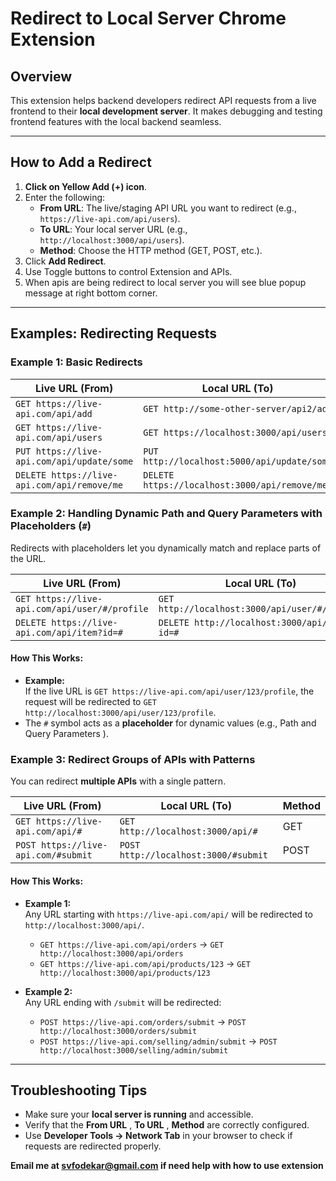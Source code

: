 # Redirect to Local Server Chrome Extension

## Overview
This extension helps backend developers redirect API requests from a live frontend to their **local development server**. It makes debugging and testing frontend features with the local backend seamless.

---

## How to Add a Redirect
1. **Click on Yellow Add (+) icon**.
2. Enter the following:
   - **From URL**: The live/staging API URL you want to redirect (e.g., `https://live-api.com/api/users`).
   - **To URL**: Your local server URL (e.g., `http://localhost:3000/api/users`).
   - **Method**: Choose the HTTP method (GET, POST, etc.).
3. Click **Add Redirect**.
4. Use Toggle buttons to control Extension and APIs. 
5. When apis are being redirect to local server you will see blue popup message at right bottom corner.

---

## Examples: Redirecting Requests

### Example 1: Basic Redirects
| **Live URL (From)**                           | **Local URL (To)**                        | **Method** |
|-----------------------------------------------|-------------------------------------------|------------|
| `GET https://live-api.com/api/add`           | `GET http://some-other-server/api2/add`      | GET       |
| `GET https://live-api.com/api/users`          | `GET https://localhost:3000/api/users`     | GET        |
| `PUT https://live-api.com/api/update/some`     | `PUT http://localhost:5000/api/update/some`| PUT        |
| `DELETE https://live-api.com/api/remove/me`  | `DELETE https://localhost:3000/api/remove/me` | DELETE |

### Example 2: Handling Dynamic Path and Query Parameters with Placeholders (`#`)
Redirects with placeholders let you dynamically match and replace parts of the URL.

| **Live URL (From)**                              | **Local URL (To)**                          | **Method** |
|--------------------------------------------------|---------------------------------------------|------------|
| `GET https://live-api.com/api/user/#/profile`    | `GET http://localhost:3000/api/user/#/profile` | GET      |
| `DELETE https://live-api.com/api/item?id=#`      | `DELETE http://localhost:3000/api/item?id=#`  | DELETE   |

#### How This Works:
- **Example:**  
  If the live URL is `GET https://live-api.com/api/user/123/profile`, the request will be redirected to `GET http://localhost:3000/api/user/123/profile`.
- The `#` symbol acts as a **placeholder** for dynamic values (e.g., Path and Query Parameters ).

### Example 3: Redirect Groups of APIs with Patterns
You can redirect **multiple APIs** with a single pattern.

| **Live URL (From)**                              | **Local URL (To)**                          | **Method** |
|--------------------------------------------------|---------------------------------------------|------------|
| `GET https://live-api.com/api/#`                 | `GET http://localhost:3000/api/#`           | GET        |
| `POST https://live-api.com/#submit`             | `POST http://localhost:3000/#submit`       | POST       |

#### How This Works:
- **Example 1:**  
  Any URL starting with `https://live-api.com/api/` will be redirected to `http://localhost:3000/api/`.
  - `GET https://live-api.com/api/orders` → `GET http://localhost:3000/api/orders`
  - `GET https://live-api.com/api/products/123` → `GET http://localhost:3000/api/products/123`

- **Example 2:**  
  Any URL ending with `/submit` will be redirected:
  - `POST https://live-api.com/orders/submit` → `POST http://localhost:3000/orders/submit`
  - `POST https://live-api.com/selling/admin/submit` → `POST http://localhost:3000/selling/admin/submit`

---

## Troubleshooting Tips
- Make sure your **local server is running** and accessible.
- Verify that the **From URL** , **To URL** , **Method** are correctly configured.
- Use **Developer Tools → Network Tab** in your browser to check if requests are redirected properly.

**Email me at svfodekar@gmail.com if need help with how to use extension** 
